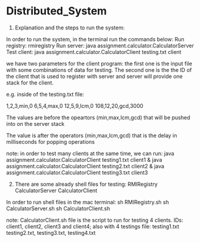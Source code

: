 # Distributed_System
1) Explanation and the steps to run the system:

In order to run the system, in the terminal run the commands below:
Run registry: rmiregistry 
Run server: java assignment.calculator.CalculatorServer
Test client: java assignment.calculator.CalculatorClient testing.txt client

we have two parameters for the client program: the first one is the input file with some combinations of data for testing. The second one is the the ID of the client that is used to register with server and server will provide one stack for the client.

e.g. inside of the testing.txt file:

1,2,3,min,0
6,5,4,max,0
12,5,9,lcm,0
108,12,20,gcd,3000

The values are before the opeartors (min,max,lcm,gcd) that will be pushed into on the server stack

The value is after the operators (min,max,lcm,gcd) that is the delay in milliseconds for popping operations 

note: in order to test many clients at the same time, we can run: 
java assignment.calculator.CalculatorClient testing1.txt client1 & java assignment.calculator.CalculatorClient testing2.txt client2 & java assignment.calculator.CalculatorClient testing3.txt client3 

2) There are some already shell files for testing:
RMIRegistry
CalculatorServer
CalculatorClient

In order to run shell files in the mac terminal:
sh RMIRegistry.sh
sh CalculatorServer.sh
sh CalculatorClient.sh

note: CalculatorClient.sh file is the script to run for testing 4 clients.
IDs: client1, client2, client3 and client4; also with 4 testings file: testing1.txt
testing2.txt, testing3.txt, testing4.txt 

